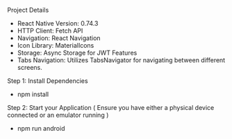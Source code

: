 Project Details
- React Native Version: 0.74.3
- HTTP Client: Fetch API
- Navigation: React Navigation
- Icon Library: MaterialIcons
- Storage: Async Storage for JWT
Features
- Tabs Navigation: Utilizes TabsNavigator for navigating between different screens.

Step 1: Install Dependencies
- npm install

Step 2: Start your Application ( Ensure you have either a physical device connected or an emulator running )
- npm run android
